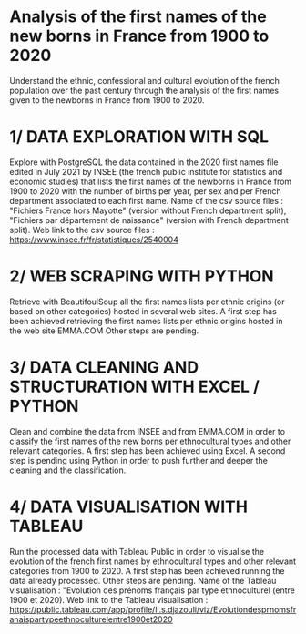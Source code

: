 # Analysis of the first names of the new borns in France from 1900 to 2020
Understand the ethnic, confessional and cultural evolution of the french population over the past century through the analysis of the first names given to the newborns in France from 1900 to 2020.
# 1/ DATA EXPLORATION WITH SQL
Explore with PostgreSQL the data contained in the 2020 first names file edited in July 2021 by INSEE (the french public institute for statistics and economic studies) that lists the first names of the newborns in France from 1900 to 2020 with the number of births per year, per sex and per French department associated to each first name.
Name of the csv source files : "Fichiers France hors Mayotte" (version without French department split), "Fichiers par département de naissance" (version with French department split).
Web link to the csv source files : https://www.insee.fr/fr/statistiques/2540004
# 2/ WEB SCRAPING WITH PYTHON
Retrieve with BeautifoulSoup all the first names lists per ethnic origins (or based on other categories) hosted in several web sites.
A first step has been achieved retrieving the first names lists per ethnic origins hosted in the web site EMMA.COM
Other steps are pending.
# 3/ DATA CLEANING AND STRUCTURATION WITH EXCEL / PYTHON
Clean and combine the data from INSEE and from EMMA.COM in order to classify the first names of the new borns per ethnocultural types and other relevant categories.
A first step has been achieved using Excel.
A second step is pending using Python in order to push further and deeper the cleaning and the classification. 
# 4/ DATA VISUALISATION WITH TABLEAU
Run the processed data with Tableau Public in order to visualise the evolution of the french first names by ethnocultural types and other relevant categories from 1900 to 2020.
A first step has been achieved running the data already processed.
Other steps are pending.
Name of the Tableau visualisation : "Evolution des prénoms français par type ethnoculturel (entre 1900 et 2020).
Web link to the Tableau visualisation : https://public.tableau.com/app/profile/li.s.djazouli/viz/Evolutiondesprnomsfranaispartypeethnoculturelentre1900et2020
